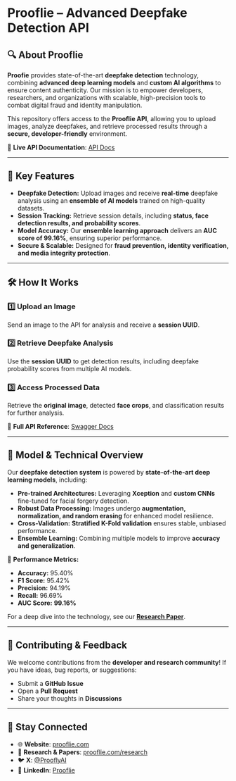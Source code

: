 # Prooflie – Advanced Deepfake Detection API  

## 🔍 About Prooflie

**Proofie** provides state-of-the-art **deepfake detection** technology, combining **advanced deep learning models** and **custom AI algorithms** to ensure content authenticity. Our mission is to empower developers, researchers, and organizations with scalable, high-precision tools to combat digital fraud and identity manipulation.  

This repository offers access to the **Prooflie API**, allowing you to upload images, analyze deepfakes, and retrieve processed results through a **secure, developer-friendly** environment.  

🔗 **Live API Documentation**: [API Docs](http://get.proofly.ai)  

---

## 🚀 Key Features  

- **Deepfake Detection:** Upload images and receive **real-time** deepfake analysis using an **ensemble of AI models** trained on high-quality datasets.  
- **Session Tracking:** Retrieve session details, including **status, face detection results, and probability scores**.  
- **Model Accuracy:** Our **ensemble learning approach** delivers an **AUC score of 99.16%**, ensuring superior performance.  
- **Secure & Scalable:** Designed for **fraud prevention, identity verification, and media integrity protection**.  

---

## 🛠 How It Works  

### 1️⃣ Upload an Image  
Send an image to the API for analysis and receive a **session UUID**.  

### 2️⃣ Retrieve Deepfake Analysis  
Use the **session UUID** to get detection results, including deepfake probability scores from multiple AI models.  

### 3️⃣ Access Processed Data  
Retrieve the **original image**, detected **face crops**, and classification results for further analysis.  

🔗 **Full API Reference**: [Swagger Docs](http://get.proofly.ai)  

---

## 📌 Model & Technical Overview  

Our **deepfake detection system** is powered by **state-of-the-art deep learning models**, including:  

- **Pre-trained Architectures:** Leveraging **Xception** and **custom CNNs** fine-tuned for facial forgery detection.  
- **Robust Data Processing:** Images undergo **augmentation, normalization, and random erasing** for enhanced model resilience.  
- **Cross-Validation:** **Stratified K-Fold validation** ensures stable, unbiased performance.  
- **Ensemble Learning:** Combining multiple models to improve **accuracy and generalization**.  

🔬 **Performance Metrics:**  
- **Accuracy:** 95.40%  
- **F1 Score:** 95.42%  
- **Precision:** 94.19%  
- **Recall:** 96.69%  
- **AUC Score:** **99.16%**  

For a deep dive into the technology, see our **[Research Paper](https://proofly.ai/ai-model)**.

---

## 🤝 Contributing & Feedback  

We welcome contributions from the **developer and research community**! If you have ideas, bug reports, or suggestions:  

- Submit a **GitHub Issue**  
- Open a **Pull Request**  
- Share your thoughts in **Discussions**  

---

## 🔗 Stay Connected  

- 🌐 **Website**: [prooflie.com](https://prooflie.com/)  
- 📖 **Research & Papers**: [prooflie.com/research](https://proofly.ai/research)  
- 🐦 **X**: [@ProoflyAI](https://x.com/prooflyai)  
- 💼 **LinkedIn**: [Prooflie](https://www.linkedin.com/company/prooflie/)
